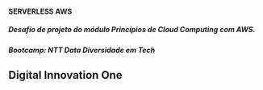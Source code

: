 #### SERVERLESS AWS

##### Desafio de projeto do módulo Princípios de Cloud Computing com AWS. 

##### Bootcamp: NTT Data Diversidade em Tech

      
      
## Digital Innovation One